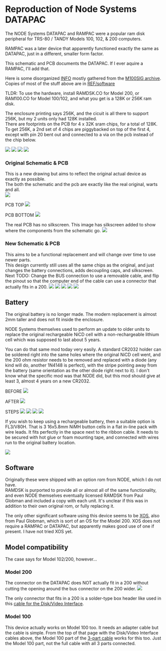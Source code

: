 # Reproduction of Node Systems DATAPAC

The NODE Systems DATAPAC and RAMPAC were a popular ram disk peripheral for TRS-80 / TANDY Models 100, 102, & 200 computers.

RAMPAC was a later device that apparently functioned exactly the same as DATAPAC, just in a different, smaller form factor.

This schematic and PCB documents the DATAPAC. If I ever aquire a RAMPAC, I'll add that.

Here is some disorganized [INFO](http://tandy.wiki/NODE_DATAPAC) mostly gathered from the [M100SIG archive](https://github.com/LivingM100SIG/Living_M100SIG).  
Copies of most of the stuff above are in [REF/software](REF/software)  

TLDR: To use the hardware, install RAMDSK.CO for Model 200, or RAM100.CO for Model 100/102, and what you get is a 128K or 256K ram disk.

The enclosure printing says 256K, and the cicuit is all there to support 256K, but my 2 units only had 128K installed.  
There are footprints on the PCB for 4 x 32K sram chips, for a total of 128K.  
To get 256K, a 2nd set of 4 chips are piggybacked on top of the first 4, except with pin 20 bent out and connected to a via on the pcb instead of the chip below.

![](REF/NODE_DATAPAC_256K_1.jpg)
![](REF/NODE_DATAPAC_256K_2.jpg)
![](REF/NODE_DATAPAC_256K_3.jpg)
![](REF/NODE_DATAPAC_256K_4.jpg)

### Original Schematic & PCB
This is a new drawing but aims to reflect the original actual device as exactly as possible.  
The both the schematic and the pcb are exactly like the real original, warts and all.  
![](PCB/NODE_DATAPAC_256K_historical.svg)

PCB TOP
![](PCB/NODE_DATAPAC_256K_historical_top.jpg)

PCB BOTTOM
![](PCB/NODE_DATAPAC_256K_historical_bottom.jpg)

The real PCB has no silkscreen. This image has silkscreen added to show where the components from the schematic go.
![](PCB/NODE_DATAPAC_256K_historical_top_annotated.jpg)


### New Schematic & PCB
This aims to be a functional replacement and will change over time to use newer parts.  
This design currently still uses all the same chips as the original, and just changes the battery connections, adds decoupling caps,
and silkscreen.  
Next TODO: Change the BUS connection to use a removable cable, and flip the pinout so that the computer end of the cable can use a connector that actually fits in a 200.
![](PCB/NODE_DATAPAC_256K_bkw0.svg)
![](PCB/NODE_DATAPAC_256K_bkw0_top.jpg)
![](PCB/NODE_DATAPAC_256K_bkw0_bottom.jpg)
![](PCB/NODE_DATAPAC_256K_bkw0_1x.jpg)
![](PCB/NODE_DATAPAC_256K_bkw0_2x.jpg)

## Battery
The original battery is no longer made. The modern replacement is almost 2mm taller and does not fit inside the enclosure.

NODE Systems themselves used to perform an update to older units to replace the original rechargeable NiCD cell with a non-rechargeable lithium cell which was supposed to last about 5 years.

You can do that same mod today very easily. A standard CR2032 holder can be soldered right into the same holes where the original NiCD cell went, and the 200 ohm resistor needs to be removed and replaced with a diode (any kind will do, another 1N4148 is perfect), with the stripe pointing away from the battery (same orientation as the other diode right next to it).
I don't know what the specific mod was that NODE did, but this mod should give at least 3, almost 4 years on a new CR2032.

BEFORE
![](PCB/NODE_DATAPAC_256K_batt_mod_before.jpg)

AFTER
![](PCB/NODE_DATAPAC_256K_batt_mod_after.jpg)

STEPS
![](PCB/NODE_DATAPAC_256K_batt_mod_01.jpg)
![](PCB/NODE_DATAPAC_256K_batt_mod_02.jpg)
![](PCB/NODE_DATAPAC_256K_batt_mod_03.jpg)
![](PCB/NODE_DATAPAC_256K_batt_mod_04.jpg)


If you wish to keep using a rechargeable battery, then a suitable option is FL3/V80H. That is 3 16x5.8mm NiMH button cells in a flat in-line pack with wire leads. It fits perfectly in the space next to the ribbon cable. It needs to be secured with hot glue or foam mounting tape, and connected with wires run to the original battery location.

![](REF/fl3v80h_placement.jpg)


## Software
Originally these were shipped with an option rom from NODE, which I do not have.  
RAMDSK is purported to provide all or almost all of the same functionality, and even NODE themselves eventually licensed RAMDSK from Paul Globman and included a copy with each unit. It's unclear if this was in addition to their own original rom, or fully replacing it.

The only other significant software using this device seems to be [XOS](http://www.club100.org/library/libpg.html), also from Paul Globman, which is sort of an OS for the Model 200. XOS does not require a RAMPAC or DATAPAC, but apparently makes good use of one if present.
I have not tried XOS yet.

## Model compatibility
The case says for Model 102/200, however...

### Model 200
The connector on the DATAPAC does NOT actually fit in a 200 without cutting the opening around the bus connector on the 200 wider.
![](REF/does_not_fit_model_200.jpg)

The only connector that fits in a 200 is a solder-type box header like used in this [cable for the Disk/Video Interface](http://tandy.wiki/Disk/Video_Interface:_Cable#Good_Cable).

### Model 100
This device actually works on Model 100 too. It needs an adapter cable but the cable is simple.
From the top of that page with the Disk/Video Interface cables above, the Model 100 part of the [3-part cable](http://tandy.wiki/Disk/Video_Interface:_Cable#Good_Cable) works for this too. Just the Model 100 part, not the full cable with all 3 parts connected.
